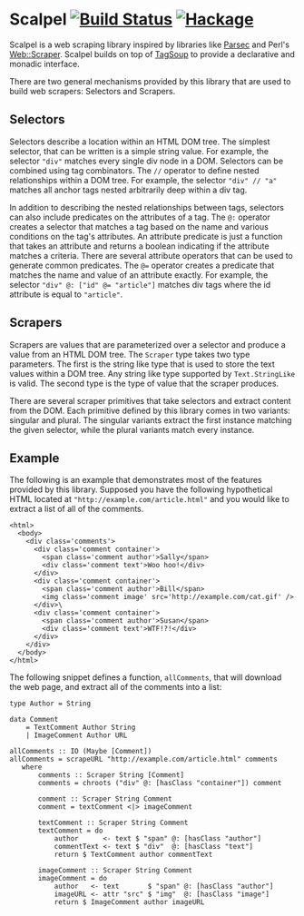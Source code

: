 Scalpel [![Build Status](https://travis-ci.org/fimad/scalpel.svg?branch=master)](https://travis-ci.org/fimad/scalpel) [![Hackage](https://img.shields.io/hackage/v/scalpel.svg)](https://hackage.haskell.org/package/scalpel)
=======

Scalpel is a web scraping library inspired by libraries like
[Parsec](http://hackage.haskell.org/package/parsec-3.1.7/docs/Text-Parsec.html)
and Perl's [Web::Scraper](http://search.cpan.org/~miyagawa/Web-Scraper-0.38/).
Scalpel builds on top of [TagSoup](http://hackage.haskell.org/package/tagsoup)
to provide a declarative and monadic interface.

There are two general mechanisms provided by this library that are used to build
web scrapers: Selectors and Scrapers.

Selectors
---------

Selectors describe a location within an HTML DOM tree. The simplest selector,
that can be written is a simple string value. For example, the selector
`"div"` matches every single div node in a DOM. Selectors can be combined
using tag combinators. The `//` operator to define nested relationships within a
DOM tree. For example, the selector `"div" // "a"` matches all anchor tags
nested arbitrarily deep within a div tag.

In addition to describing the nested relationships between tags, selectors can
also include predicates on the attributes of a tag. The `@:` operator creates a
selector that matches a tag based on the name and various conditions on the
tag's attributes. An attribute predicate is just a function that takes an
attribute and returns a boolean indicating if the attribute matches a criteria.
There are several attribute operators that can be used to generate common
predicates. The `@=` operator creates a predicate that matches the name and
value of an attribute exactly. For example, the selector `"div" @: ["id" @=
"article"]` matches div tags where the id attribute is equal to `"article"`.

Scrapers
--------

Scrapers are values that are parameterized over a selector and produce a value
from an HTML DOM tree. The `Scraper` type takes two type parameters. The first
is the string like type that is used to store the text values within a DOM tree.
Any string like type supported by `Text.StringLike` is valid. The second type
is the type of value that the scraper produces.

There are several scraper primitives that take selectors and extract content
from the DOM. Each primitive defined by this library comes in two variants:
singular and plural. The singular variants extract the first instance matching
the given selector, while the plural variants match every instance.

Example
-------

The following is an example that demonstrates most of the features provided by
this library. Supposed you have the following hypothetical HTML located at
`"http://example.com/article.html"` and you would like to extract a list of all
of the comments.

    <html>
      <body>
        <div class='comments'>
          <div class='comment container'>
            <span class='comment author'>Sally</span>
            <div class='comment text'>Woo hoo!</div>
          </div>
          <div class='comment container'>
            <span class='comment author'>Bill</span>
            <img class='comment image' src='http://example.com/cat.gif' />
          </div>\
          <div class='comment container'>
            <span class='comment author'>Susan</span>
            <div class='comment text'>WTF!?!</div>
          </div>
        </div>
      </body>
    </html>

The following snippet defines a function, `allComments`, that will download
the web page, and extract all of the comments into a list:

    type Author = String

    data Comment
        = TextComment Author String
        | ImageComment Author URL

    allComments :: IO (Maybe [Comment])
    allComments = scrapeURL "http://example.com/article.html" comments
       where
           comments :: Scraper String [Comment]
           comments = chroots ("div" @: [hasClass "container"]) comment

           comment :: Scraper String Comment
           comment = textComment <|> imageComment

           textComment :: Scraper String Comment
           textComment = do
               author      <- text $ "span" @: [hasClass "author"]
               commentText <- text $ "div"  @: [hasClass "text"]
               return $ TextComment author commentText

           imageComment :: Scraper String Comment
           imageComment = do
               author   <- text       $ "span" @: [hasClass "author"]
               imageURL <- attr "src" $ "img"  @: [hasClass "image"]
               return $ ImageComment author imageURL
